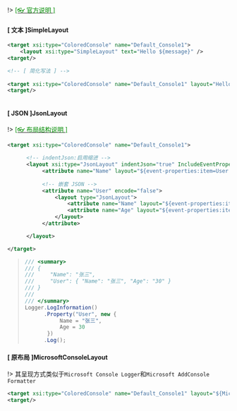 <br/>

!> [<span style='color:#008B00'>[👓 官方说明 ]</span>](https://github.com/NLog/NLog/wiki/JsonLayout ':target=_blank')

<!-- tabs:start -->

#### **[ 文本 ]SimpleLayout**

```xml
<target xsi:type="ColoredConsole" name="Default_Console1">
	<layout xsi:type="SimpleLayout" text="Hello ${message}" />
<target/>

<!-- [ 简化写法 ] -->
    
<target xsi:type="ColoredConsole" name="Default_Console1" layout="Hello ${message}">
<target/>
    

```



#### **[ JSON ]JsonLayout**

!> [<span style='color:#008B00'>[👓 布局结构说明 ]</span>](https://github.com/NLog/NLog/wiki/JsonLayout ':target=_blank')

```xml
<target xsi:type="ColoredConsole" name="Default_Console1">

      <!-- indentJson:启用缩进 -->
      <layout xsi:type="JsonLayout" indentJson="true" IncludeEventProperties="true" IncludeScopeProperties="true">
           <attribute name="Name" layout="${event-properties:item=User:objectpath=Name}" />
           
           <!-- 嵌套 JSON -->
           <attribute name="User" encode="false">
               <layout type="JsonLayout">
                   <attribute name="Name" layout="${event-properties:item=User:objectpath=Name}" />
                   <attribute name="Age" layout="${event-properties:item=User:objectpath=Age}" />
               </layout>
           </attribute>

      </layout>

</target>


```

>```csharp
>/// <summary>
>/// {
>///     "Name": "张三",
>///     "User": { "Name": "张三", "Age": "30" }
>/// }
>/// 
>/// </summary>
>Logger.LogInformation()
>       .Property("User", new {
>            Name = "张三",
>            Age = 30
>        })
>       .Log();
>
>
>```
>
>
>
>



#### **[ 原布局 ]MicrosoftConsoleLayout**

!> 其呈现方式类似于`Microsoft Console Logger`和`Microsoft AddConsole Formatter`

```xml
<target xsi:type="ColoredConsole" name="Default_Console1" layout="${MicrosoftConsoleLayout}">
<target/>
    
    
```



<!-- tabs:end -->
